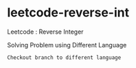 # leetcode-reverse-int
Leetcode : Reverse Integer

Solving Problem using Different Language

    Checkout branch to different language